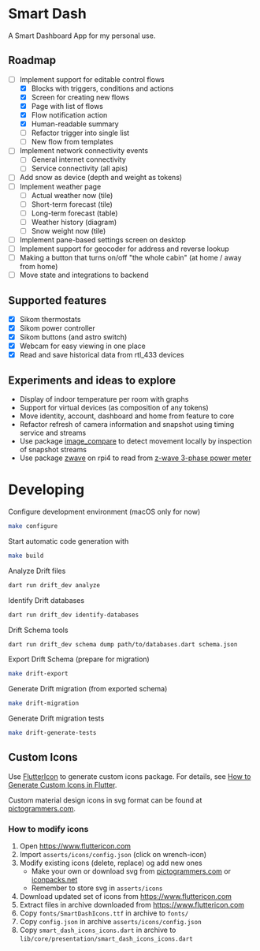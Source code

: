 # Smart Dash

A Smart Dashboard App for my personal use.

## Roadmap

- [ ] Implement support for editable control flows
    * [x] Blocks with triggers, conditions and actions
    * [x] Screen for creating new flows
    * [x] Page with list of flows
    * [x] Flow notification action
    * [x] Human-readable summary
    * [ ] Refactor trigger into single list
    * [ ] New flow from templates
- [ ] Implement network connectivity events
    * [ ] General internet connectivity
    * [ ] Service connectivity (all apis)
- [ ] Add snow as device (depth and weight as tokens)
- [ ] Implement weather page
    * [ ] Actual weather now (tile)
    * [ ] Short-term forecast (tile)
    * [ ] Long-term forecast (table)
    * [ ] Weather history (diagram)
    * [ ] Snow weight now (tile)
- [ ] Implement pane-based settings screen on desktop
- [ ] Implement support for geocoder for address and reverse lookup
- [ ] Making a button that turns on/off "the whole cabin" (at home / away from home) 
- [ ] Move state and integrations to backend

## Supported features
- [x] Sikom thermostats
- [x] Sikom power controller
- [x] Sikom buttons (and astro switch)
- [x] Webcam for easy viewing in one place
- [x] Read and save historical data from rtl_433 devices
 
## Experiments and ideas to explore

- Display of indoor temperature per room with graphs
- Support for virtual devices (as composition of any tokens)
- Move identity, account, dashboard and home from feature to core
- Refactor refresh of camera information and snapshot using timing service and streams
- Use package [image_compare](https://pub.dev/packages/image_compare) to detect movement locally by inspection of snapshot streams
- Use package [zwave](https://pub.dev/packages/zwave) on rpi4 to read from [z-wave 3-phase power meter](https://www.eldirekte.no/aeotec-strom-maler-3fas-60a-z-wave/cat-p/c/p10637336)


# Developing

Configure development environment (macOS only for now)
```bash
make configure
```

Start automatic code generation with
```bash
make build
```

Analyze Drift files
```bash
dart run drift_dev analyze
```

Identify Drift databases
```bash
dart run drift_dev identify-databases
```

Drift Schema tools
```bash
dart run drift_dev schema dump path/to/databases.dart schema.json
```

Export Drift Schema (prepare for migration)
```bash
make drift-export
```

Generate Drift migration (from exported schema)
```bash
make drift-migration
```

Generate Drift migration tests
```bash
make drift-generate-tests
```

## Custom Icons
Use [FlutterIcon](https://www.fluttericon.com/) to generate custom icons package. For details, see
[How to Generate Custom Icons in Flutter](https://www.freecodecamp.org/news/how-to-add-custom-icons-to-your-flutter-application/).

Custom material design icons in svg format can be found at [pictogrammers.com](https://pictogrammers.com/library/mdi/).

### How to modify icons 

1. Open https://www.fluttericon.com
2. Import `asserts/icons/config.json` (click on wrench-icon)
3. Modify existing icons (delete, replace) og add new ones 
   * Make your own or download svg from [pictogrammers.com](https://pictogrammers.com/library/mdi/) or [iconpacks.net](https://www.iconpacks.net/)
   * Remember to store svg in `asserts/icons`
4. Download updated set of icons from https://www.fluttericon.com
5. Extract files in archive downloaded from https://www.fluttericon.com
6. Copy `fonts/SmartDashIcons.ttf` in archive to `fonts/`
7. Copy `config.json` in archive `asserts/icons/config.json`
8. Copy `smart_dash_icons_icons.dart` in archive to `lib/core/presentation/smart_dash_icons_icons.dart`

